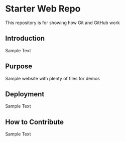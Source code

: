 # Starter Web Repo

This repository is for showing how Git and GitHub work

## Introduction

Sample Text

## Purpose

Sample website with plenty of files for demos

## Deployment

Sample Text

## How to Contribute

Sample Text